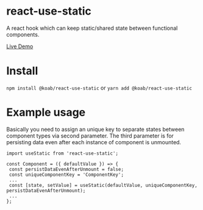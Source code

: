 # react-use-static
 A react hook which can keep static/shared state between functional components.

 [Live Demo](https://codesandbox.io/s/react-use-static-demo-9h10o?file=/src/ExampleComponent.js:109-158)
 
# Install

```npm install @koab/react-use-static``` or ```yarn add @koab/react-use-static```
 
# Example usage

Basically you need to assign an unique key to separate states between component types via second parameter. The third parameter is for persisting data even after each instance of component is unmounted.

```
import useStatic from 'react-use-static';

const Component = ({ defaultValue }) => {
 const persistDataEvenAfterUnmount = false;
 const uniqueComponentKey = 'ComponentKey';
 ...
 const [state, setValue] = useStatic(defaultValue, uniqueComponentKey, persistDataEvenAfterUnmount);
 ...
};
```

